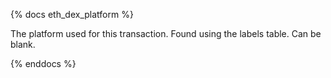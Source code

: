 {% docs eth_dex_platform %}

The platform used for this transaction. Found using the labels table. Can be blank.

{% enddocs %}